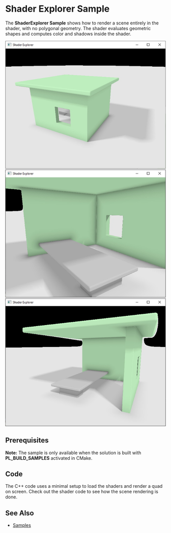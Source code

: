 # Shader Explorer Sample

The **ShaderExplorer Sample** shows how to render a scene entirely in the shader, with no polygonal geometry. The shader evaluates geometric shapes and computes color and shadows inside the shader.

![ShaderExlorer1](media/shader-explorer1.jpg)
![ShaderExlorer2](media/shader-explorer2.jpg)
![ShaderExlorer3](media/shader-explorer3.jpg)

## Prerequisites

**Note:** The sample is only available when the solution is built with **PL_BUILD_SAMPLES** activated in CMake.

## Code

The C++ code uses a minimal setup to load the shaders and render a quad on screen. Check out the shader code to see how the scene rendering is done.

## See Also

* [Samples](Samples.md)
